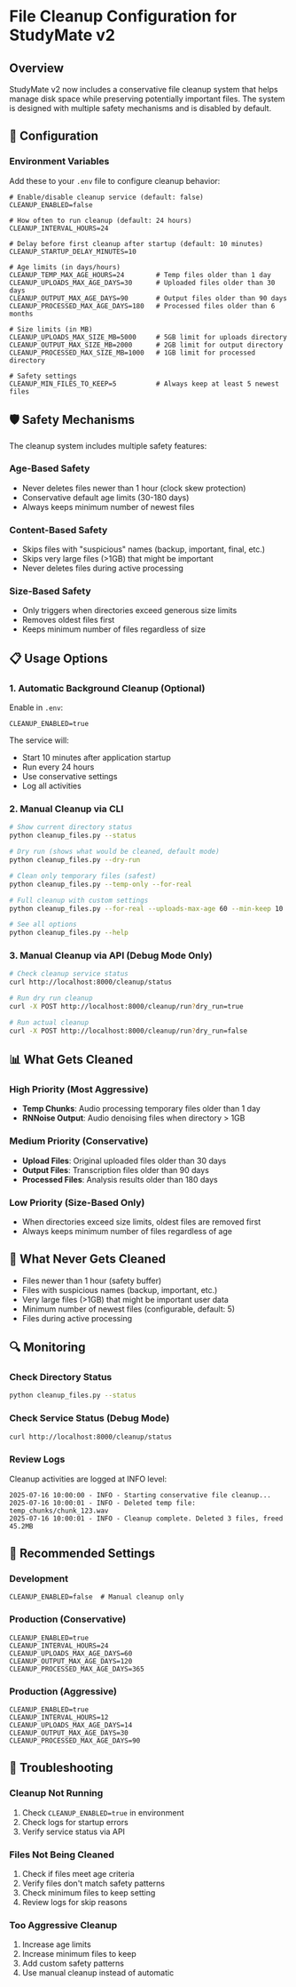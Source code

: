 # File Cleanup Configuration for StudyMate v2

## Overview

StudyMate v2 now includes a conservative file cleanup system that helps manage disk space while preserving potentially important files. The system is designed with multiple safety mechanisms and is disabled by default.

## 🔧 Configuration

### Environment Variables

Add these to your `.env` file to configure cleanup behavior:

```env
# Enable/disable cleanup service (default: false)
CLEANUP_ENABLED=false

# How often to run cleanup (default: 24 hours)
CLEANUP_INTERVAL_HOURS=24

# Delay before first cleanup after startup (default: 10 minutes)
CLEANUP_STARTUP_DELAY_MINUTES=10

# Age limits (in days/hours)
CLEANUP_TEMP_MAX_AGE_HOURS=24        # Temp files older than 1 day
CLEANUP_UPLOADS_MAX_AGE_DAYS=30      # Uploaded files older than 30 days
CLEANUP_OUTPUT_MAX_AGE_DAYS=90       # Output files older than 90 days  
CLEANUP_PROCESSED_MAX_AGE_DAYS=180   # Processed files older than 6 months

# Size limits (in MB)
CLEANUP_UPLOADS_MAX_SIZE_MB=5000     # 5GB limit for uploads directory
CLEANUP_OUTPUT_MAX_SIZE_MB=2000      # 2GB limit for output directory
CLEANUP_PROCESSED_MAX_SIZE_MB=1000   # 1GB limit for processed directory

# Safety settings
CLEANUP_MIN_FILES_TO_KEEP=5          # Always keep at least 5 newest files
```

## 🛡️ Safety Mechanisms

The cleanup system includes multiple safety features:

### Age-Based Safety
- Never deletes files newer than 1 hour (clock skew protection)
- Conservative default age limits (30-180 days)
- Always keeps minimum number of newest files

### Content-Based Safety
- Skips files with "suspicious" names (backup, important, final, etc.)
- Skips very large files (>1GB) that might be important
- Never deletes files during active processing

### Size-Based Safety
- Only triggers when directories exceed generous size limits
- Removes oldest files first
- Keeps minimum number of files regardless of size

## 📋 Usage Options

### 1. Automatic Background Cleanup (Optional)

Enable in `.env`:
```env
CLEANUP_ENABLED=true
```

The service will:
- Start 10 minutes after application startup
- Run every 24 hours
- Use conservative settings
- Log all activities

### 2. Manual Cleanup via CLI

```bash
# Show current directory status
python cleanup_files.py --status

# Dry run (shows what would be cleaned, default mode)
python cleanup_files.py --dry-run

# Clean only temporary files (safest)
python cleanup_files.py --temp-only --for-real

# Full cleanup with custom settings
python cleanup_files.py --for-real --uploads-max-age 60 --min-keep 10

# See all options
python cleanup_files.py --help
```

### 3. Manual Cleanup via API (Debug Mode Only)

```bash
# Check cleanup service status
curl http://localhost:8000/cleanup/status

# Run dry run cleanup
curl -X POST http://localhost:8000/cleanup/run?dry_run=true

# Run actual cleanup
curl -X POST http://localhost:8000/cleanup/run?dry_run=false
```

## 📊 What Gets Cleaned

### High Priority (Most Aggressive)
- **Temp Chunks**: Audio processing temporary files older than 1 day
- **RNNoise Output**: Audio denoising files when directory > 1GB

### Medium Priority (Conservative)
- **Upload Files**: Original uploaded files older than 30 days
- **Output Files**: Transcription files older than 90 days
- **Processed Files**: Analysis results older than 180 days

### Low Priority (Size-Based Only)
- When directories exceed size limits, oldest files are removed first
- Always keeps minimum number of files regardless of age

## 🚫 What Never Gets Cleaned

- Files newer than 1 hour (safety buffer)
- Files with suspicious names (backup, important, etc.)
- Very large files (>1GB) that might be important user data
- Minimum number of newest files (configurable, default: 5)
- Files during active processing

## 🔍 Monitoring

### Check Directory Status
```bash
python cleanup_files.py --status
```

### Check Service Status (Debug Mode)
```bash
curl http://localhost:8000/cleanup/status
```

### Review Logs
Cleanup activities are logged at INFO level:
```log
2025-07-16 10:00:00 - INFO - Starting conservative file cleanup...
2025-07-16 10:00:01 - INFO - Deleted temp file: temp_chunks/chunk_123.wav
2025-07-16 10:00:01 - INFO - Cleanup complete. Deleted 3 files, freed 45.2MB
```

## 🎯 Recommended Settings

### Development
```env
CLEANUP_ENABLED=false  # Manual cleanup only
```

### Production (Conservative)
```env
CLEANUP_ENABLED=true
CLEANUP_INTERVAL_HOURS=24
CLEANUP_UPLOADS_MAX_AGE_DAYS=60
CLEANUP_OUTPUT_MAX_AGE_DAYS=120
CLEANUP_PROCESSED_MAX_AGE_DAYS=365
```

### Production (Aggressive)
```env
CLEANUP_ENABLED=true
CLEANUP_INTERVAL_HOURS=12
CLEANUP_UPLOADS_MAX_AGE_DAYS=14
CLEANUP_OUTPUT_MAX_AGE_DAYS=30
CLEANUP_PROCESSED_MAX_AGE_DAYS=90
```

## 🔧 Troubleshooting

### Cleanup Not Running
1. Check `CLEANUP_ENABLED=true` in environment
2. Check logs for startup errors
3. Verify service status via API

### Files Not Being Cleaned
1. Check if files meet age criteria
2. Verify files don't match safety patterns
3. Check minimum files to keep setting
4. Review logs for skip reasons

### Too Aggressive Cleanup
1. Increase age limits
2. Increase minimum files to keep
3. Add custom safety patterns
4. Use manual cleanup instead of automatic
